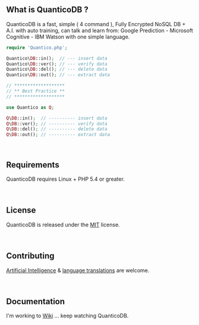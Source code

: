 ## What is QuanticoDB ?
QuanticoDB is a fast, simple ( 4 command ), Fully Encrypted NoSQL DB + A.I. with auto training, can talk and learn from: Google Prediction - Microsoft Cognitive - IBM Watson with one simple language.

```php
require 'Quantico.php';

Quantico\DB::in();  // --- insert data
Quantico\DB::ver(); // --- verify data
Quantico\DB::del(); // --- delete data
Quantico\DB::out(); // --- extract data

// *******************
// ** Best Practice **
// *******************

use Quantico as Q;

Q\DB::in();  // ---------- insert data
Q\DB::ver(); // ---------- verify data
Q\DB::del(); // ---------- delete data
Q\DB::out(); // ---------- extract data
```
<br>

## Requirements
QuanticoDB requires Linux + PHP 5.4 or greater.
<br>
<br>
<br>

## License
QuanticoDB is released under the [MIT](https://github.com/QuanticoDB/qdb.github.io/blob/master/LICENSE) license.
<br>
<br>
<br>

## Contributing
[Artificial Intelligence](https://github.com/QuanticoDB/qdb.github.io/tree/master/class/Qai) & [language translations](https://github.com/QuanticoDB/qdb.github.io/tree/master/Qadmin/language) are welcome.
<br>
<br>
<br>

## Documentation
I'm working to [Wiki](https://github.com/QuanticoDB/qdb.github.io/wiki) ... keep watching QuanticoDB.
<br>
